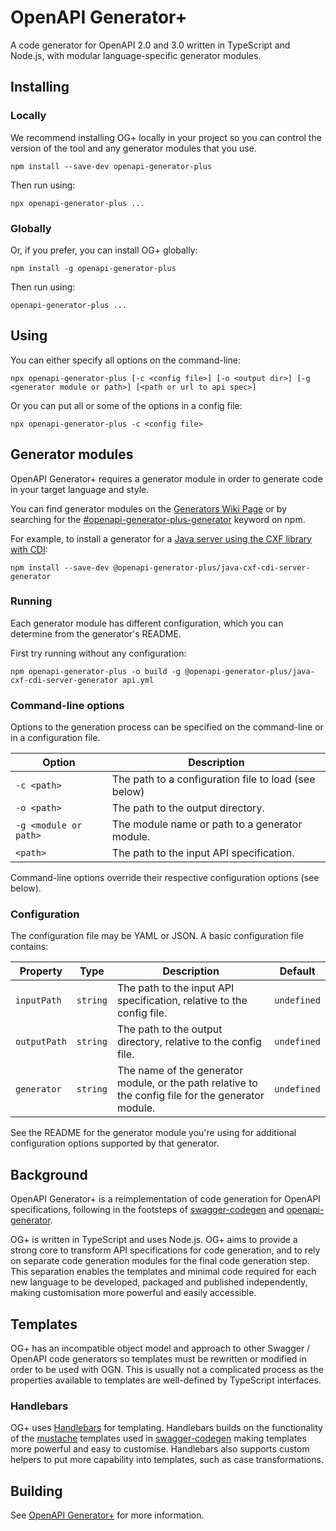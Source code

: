 # OpenAPI Generator+

A code generator for OpenAPI 2.0 and 3.0 written in TypeScript and Node.js, with modular language-specific generator modules.

## Installing

### Locally

We recommend installing OG+ locally in your project so you can control the version of the tool
and any generator modules that you use.

```shell
npm install --save-dev openapi-generator-plus
```

Then run using:

```shell
npx openapi-generator-plus ...
```

### Globally

Or, if you prefer, you can install OG+ globally:

```
npm install -g openapi-generator-plus
```

Then run using:

```shell
openapi-generator-plus ...
```

## Using

You can either specify all options on the command-line:

```shell
npx openapi-generator-plus [-c <config file>] [-o <output dir>] [-g <generator module or path>] [<path or url to api spec>]
```

Or you can put all or some of the options in a config file:

```shell
npx openapi-generator-plus -c <config file>
```

## Generator modules

OpenAPI Generator+ requires a generator module in order to generate code in your target language and style.

You can find generator modules on the [Generators Wiki Page](https://github.com/karlvr/openapi-generator-plus/wiki/Generators)
or by searching for the [#openapi-generator-plus-generator](https://www.npmjs.com/search?q=keywords:openapi-generator-plus-generator) keyword on npm.

For example, to install a generator for a [Java server using the CXF library with CDI](https://github.com/karlvr/openapi-generator-plus-generators/tree/master/packages/java-cxf-cdi-server):

```shell
npm install --save-dev @openapi-generator-plus/java-cxf-cdi-server-generator
```

### Running

Each generator module has different configuration, which you can determine from the generator's README.

First try running without any configuration:

```shell
npm openapi-generator-plus -o build -g @openapi-generator-plus/java-cxf-cdi-server-generator api.yml
```

### Command-line options

Options to the generation process can be specified on the command-line or in a configuration file.

|Option|Description|
|------|-----------|
|`-c <path>`|The path to a configuration file to load (see below)|
|`-o <path>`|The path to the output directory.|
|`-g <module or path>`|The module name or path to a generator module.|
|`<path>`|The path to the input API specification.|

Command-line options override their respective configuration options (see below).

### Configuration

The configuration file may be YAML or JSON. A basic configuration file contains:

|Property|Type|Description|Default|
|--------|----|-----------|-------|
|`inputPath`|`string`|The path to the input API specification, relative to the config file.|`undefined`|
|`outputPath`|`string`|The path to the output directory, relative to the config file.|`undefined`|
|`generator`|`string`|The name of the generator module, or the path relative to the config file for the generator module.|`undefined`|

See the README for the generator module you're using for additional configuration options supported by that generator.

## Background

OpenAPI Generator+ is a reimplementation of code generation for OpenAPI specifications, following
in the footsteps of
[swagger-codegen](https://github.com/swagger-api/swagger-codegen) and
[openapi-generator](https://github.com/OpenAPITools/openapi-generator).

OG+ is written in TypeScript and uses Node.js. OG+ aims to provide a strong core to transform API specifications for code generation,
and to rely on separate code generation modules for the final code generation step. This separation enables the templates and
minimal code required for each new language to be developed, packaged and published independently, making customisation more powerful
and easily accessible.

## Templates

OG+ has an incompatible object model and approach to other Swagger / OpenAPI code generators so templates
must be rewritten or modified in order to be used with OGN. This is usually not a complicated process as the
properties available to templates are well-defined by TypeScript interfaces.

### Handlebars

OG+ uses [Handlebars](https://handlebarsjs.com) for templating. Handlebars builds on the functionality of the
[mustache](https://mustache.github.io) templates used in [swagger-codegen](https://github.com/swagger-api/swagger-codegen)
making templates more powerful and easy to customise. Handlebars also supports custom helpers to put more
capability into templates, such as case transformations.

## Building

See [OpenAPI Generator+](https://github.com/karlvr/openapi-generator-plus) for more information.
